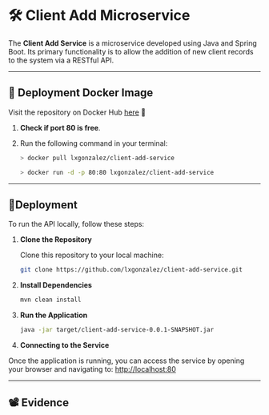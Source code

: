 # 🛠 **Client Add Microservice**

The **Client Add Service** is a microservice developed using Java and Spring Boot. Its primary functionality is to allow the addition of new client records to the system via a RESTful API.

---
## 🐳 **Deployment Docker Image**

Visit the repository on Docker Hub [here](https://hub.docker.com/r/lxgonzalez/client-add-service) 🐳

1. **Check if port 80 is free**.
2. Run the following command in your terminal:
   
    ```bash
    > docker pull lxgonzalez/client-add-service
    
    > docker run -d -p 80:80 lxgonzalez/client-add-service
    ```
---

## 🚀**Deployment**

To run the API locally, follow these steps:

1. **Clone the Repository**  

   Clone this repository to your local machine:
   ```bash
   git clone https://github.com/lxgonzalez/client-add-service.git
   
2. **Install Dependencies**
   
   ```bash
   mvn clean install

3. **Run the Application**
    ```bash
   java -jar target/client-add-service-0.0.1-SNAPSHOT.jar

4. **Connecting to the Service**

Once the application is running, you can access the service by opening your browser and navigating to: [http://localhost:80](http://localhost:80)

---
## 📽️ Evidence






